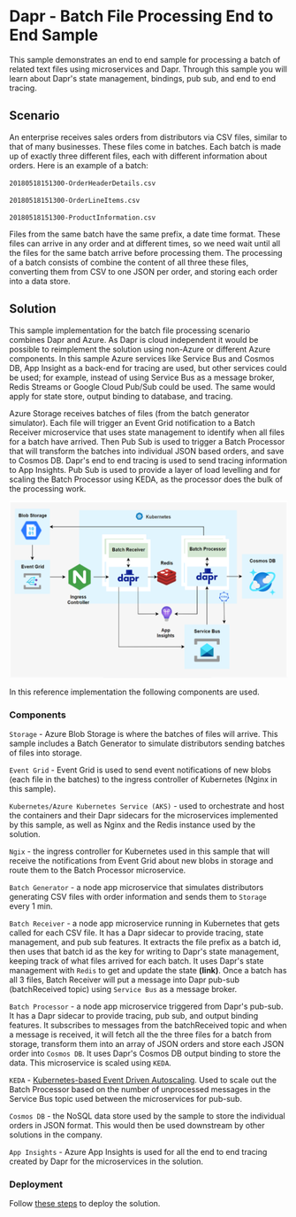 # Dapr - Batch File Processing End to End Sample

This sample demonstrates an end to end sample for processing a batch of related text files using microservices and Dapr. Through this sample you will learn about Dapr's state management, bindings, pub sub, and end to end tracing.

## Scenario

An enterprise receives sales orders from distributors via CSV files, similar to that of many businesses. These files come in batches. Each batch is made up of exactly three different files, each with different information about orders. Here is an example of a batch:

`20180518151300-OrderHeaderDetails.csv`

`20180518151300-OrderLineItems.csv`

`20180518151300-ProductInformation.csv`

Files from the same batch have the same prefix, a date time format. These files can arrive in any order and at different times, so we need wait until all the files for the same batch arrive before processing them. The processing of a batch consists of combine the content of all three these files, converting them from CSV to one JSON per order, and storing each order into a data store.

## Solution

This sample implementation for the batch file processing scenario combines Dapr and Azure. As Dapr is cloud independent it would be possible to reimplement the solution using non-Azure or different Azure components. In this sample Azure services like Service Bus and Cosmos DB, App Insight as a back-end for tracing are used, but other services could be used; for example, instead of using Service Bus as a message broker, Redis Streams or Google Cloud Pub/Sub could be used. The same would apply for state store, output binding to database, and tracing.

Azure Storage receives batches of files (from the batch generator simulator). Each file will trigger an Event Grid notification to a Batch Receiver microservice that uses state management to identify when all files for a batch have arrived. Then Pub Sub is used to trigger a Batch Processor that will transform the batches into individual JSON based orders, and save to Cosmos DB. Dapr's end to end tracing is used to send tracing information to App Insights. Pub Sub is used to provide a layer of load levelling and for scaling the Batch Processor using KEDA, as the processor does the bulk of the processing work.

![Solution Diagram](images/solution-diagram.png)

In this reference implementation the following components are used.

### Components

`Storage` - Azure Blob Storage is where the batches of files will arrive. This sample includes a Batch Generator to simulate distributors sending  batches of files into storage.

`Event Grid` - Event Grid is used to send event notifications of new blobs (each file in the batches) to the ingress controller of Kubernetes (Nginx in this sample).

`Kubernetes/Azure Kubernetes Service (AKS)` - used to orchestrate and host the containers and their Dapr sidecars for the microservices implemented by this sample, as well as Nginx and the Redis instance used by the solution.

`Ngix` - the ingress controller for Kubernetes used in this sample that will receive the notifications from Event Grid about new blobs in storage and route them to the Batch Processor microservice.

`Batch Generator` - a node app microservice that simulates distributors generating CSV files with order information and sends them to `Storage` every 1 min.

`Batch Receiver` - a node app microservice running in Kubernetes that gets called for each CSV file. It has a Dapr sidecar to provide tracing, state management, and pub sub features. It extracts the file prefix as a batch id, then uses that batch id as the key for writing to Dapr's state management, keeping track of what files arrived for each batch. It uses Dapr's state management with `Redis` to get and update the state **(link)**. Once a batch has all 3 files, Batch Receiver will put a message into Dapr pub-sub (batchReceived topic) using `Service Bus` as a message broker.

`Batch Processor` - a node app microservice triggered from Dapr's pub-sub. It has a Dapr sidecar to provide tracing, pub sub, and output binding features. It subscribes to messages from the batchReceived topic and when a message is received, it will fetch all the the three files for a batch from storage, transform them into an array of JSON orders and store each JSON order into `Cosmos DB`. It uses Dapr's Cosmos DB output binding to store the data. This microservice is scaled using `KEDA`.

`KEDA` - [Kubernetes-based Event Driven Autoscaling](https://github.com/kedacore/keda). Used to scale out the Batch Processor based on the number of unprocessed messages in the Service Bus topic used between the microservices for pub-sub.

`Cosmos DB` - the NoSQL data store used by the sample to store the individual orders in JSON format. This would then be used downstream by other solutions in the company.

`App Insights` - Azure App Insights is used for all the end to end tracing created by Dapr for the microservices in the solution.

### Deployment

Follow [these steps](deployment.md) to deploy the solution.
